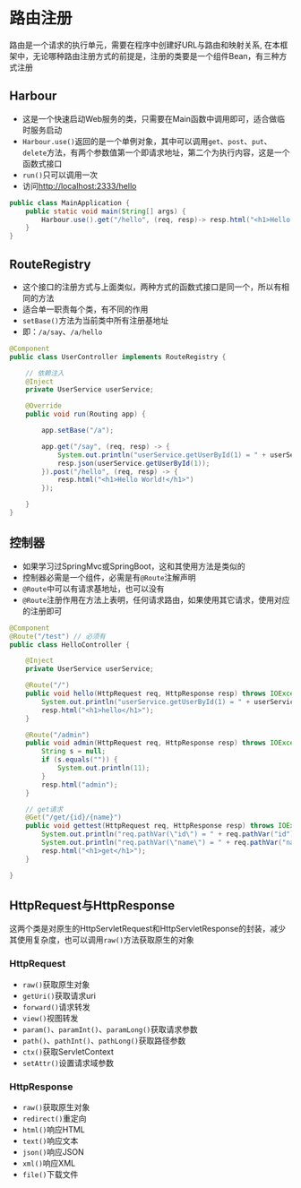 # 路由注册

路由是一个请求的执行单元，需要在程序中创建好URL与路由和映射关系, 在本框架中，无论哪种路由注册方式的前提是，注册的类要是一个组件Bean，有三种方式注册

## Harbour

* 这是一个快速启动Web服务的类，只需要在Main函数中调用即可，适合做临时服务启动
* `Harbour.use()`返回的是一个单例对象，其中可以调用`get`、`post`、`put`、`delete`方法，有两个参数值第一个即请求地址，第二个为执行内容，这是一个函数式接口
* `run()`只可以调用一次
* 访问<http://localhost:2333/hello>

```java
public class MainApplication {
    public static void main(String[] args) {
        Harbour.use().get("/hello", (req, resp)-> resp.html("<h1>Hello World!</h1>")).run(MainApplication.class, args);
    }
}
```

## RouteRegistry

* 这个接口的注册方式与上面类似，两种方式的函数式接口是同一个，所以有相同的方法
* 适合单一职责每个类，有不同的作用
* `setBase()`方法为当前类中所有注册基地址
* 即：`/a/say`、`/a/hello`

```java
@Component
public class UserController implements RouteRegistry {

    // 依赖注入
    @Inject
    private UserService userService;

    @Override
    public void run(Routing app) {

        app.setBase("/a");

        app.get("/say", (req, resp) -> {
            System.out.println("userService.getUserById(1) = " + userService.getUserById(1));
            resp.json(userService.getUserById(1));
        }).post("/hello", (req, resp) -> {
            resp.html("<h1>Hello World!</h1>")
        });

    }
}
```

## 控制器

* 如果学习过SpringMvc或SpringBoot，这和其使用方法是类似的
* 控制器必需是一个组件，必需是有`@Route`注解声明
* `@Route`中可以有请求基地址，也可以没有
* `@Route`注册作用在方法上表明，任何请求路由，如果使用其它请求，使用对应的注册即可

```java
@Component
@Route("/test") // 必须有
public class HelloController {

    @Inject
    private UserService userService;

    @Route("/")
    public void hello(HttpRequest req, HttpResponse resp) throws IOException {
        System.out.println("userService.getUserById(1) = " + userService.getUserById(1));
        resp.html("<h1>hello</h1>");
    }

    @Route("/admin")
    public void admin(HttpRequest req, HttpResponse resp) throws IOException {
        String s = null;
        if (s.equals("")) {
            System.out.println(11);
        }
        resp.html("admin");
    }

    // get请求
    @Get("/get/{id}/{name}")
    public void gettest(HttpRequest req, HttpResponse resp) throws IOException {
        System.out.println("req.pathVar(\"id\") = " + req.pathVar("id"));
        System.out.println("req.pathVar(\"name\") = " + req.pathVar("name"));
        resp.html("<h1>get</h1>");
    }

}
```

## HttpRequest与HttpResponse

这两个类是对原生的HttpServletRequest和HttpServletResponse的封装，减少其使用复杂度，也可以调用`raw()`方法获取原生的对象

### HttpRequest

* `raw()`获取原生对象
* `getUri()`获取请求uri
* `forward()`请求转发
* `view()`视图转发
* `param()`、`paramInt()`、`paramLong()`获取请求参数
* `path()`、`pathInt()`、`pathLong()`获取路径参数
* `ctx()`获取ServletContext
* `setAttr()`设置请求域参数

### HttpResponse

* `raw()`获取原生对象
* `redirect()`重定向
* `html()`响应HTML
* `text()`响应文本
* `json()`响应JSON
* `xml()`响应XML
* `file()`下载文件
